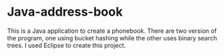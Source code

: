# Java-address-book
This is a Java application to create a phonebook. There are two version of the program, one using bucket hashing while the other uses binary search trees.
I used Eclipse to create this project.
